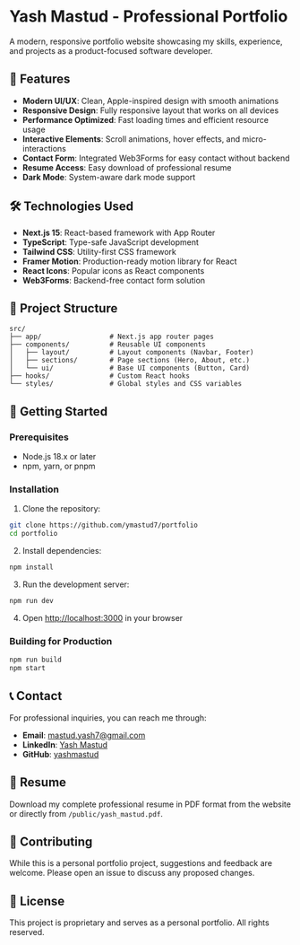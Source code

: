 # Yash Mastud - Professional Portfolio

A modern, responsive portfolio website showcasing my skills, experience, and projects as a product-focused software developer.

## 🚀 Features

- **Modern UI/UX**: Clean, Apple-inspired design with smooth animations
- **Responsive Design**: Fully responsive layout that works on all devices
- **Performance Optimized**: Fast loading times and efficient resource usage
- **Interactive Elements**: Scroll animations, hover effects, and micro-interactions
- **Contact Form**: Integrated Web3Forms for easy contact without backend
- **Resume Access**: Easy download of professional resume
- **Dark Mode**: System-aware dark mode support

## 🛠️ Technologies Used

- **Next.js 15**: React-based framework with App Router
- **TypeScript**: Type-safe JavaScript development
- **Tailwind CSS**: Utility-first CSS framework
- **Framer Motion**: Production-ready motion library for React
- **React Icons**: Popular icons as React components
- **Web3Forms**: Backend-free contact form solution

## 📁 Project Structure

```
src/
├── app/                 # Next.js app router pages
├── components/          # Reusable UI components
│   ├── layout/          # Layout components (Navbar, Footer)
│   ├── sections/        # Page sections (Hero, About, etc.)
│   └── ui/              # Base UI components (Button, Card)
├── hooks/               # Custom React hooks
└── styles/              # Global styles and CSS variables
```

## 🚀 Getting Started

### Prerequisites

- Node.js 18.x or later
- npm, yarn, or pnpm

### Installation

1. Clone the repository:
```bash
git clone https://github.com/ymastud7/portfolio
cd portfolio
```

2. Install dependencies:
```bash
npm install
```

3. Run the development server:
```bash
npm run dev
```

4. Open [http://localhost:3000](http://localhost:3000) in your browser

### Building for Production

```bash
npm run build
npm start
```

## 📞 Contact

For professional inquiries, you can reach me through:

- **Email**: [mastud.yash7@gmail.com](mailto:mastud.yash7@gmail.com)
- **LinkedIn**: [Yash Mastud](https://www.linkedin.com/in/yash-mastud-3355a3189/)
- **GitHub**: [yashmastud](https://github.com/yashmastud)

## 📄 Resume

Download my complete professional resume in PDF format from the website or directly from `/public/yash_mastud.pdf`.

## 🤝 Contributing

While this is a personal portfolio project, suggestions and feedback are welcome. Please open an issue to discuss any proposed changes.

## 📄 License

This project is proprietary and serves as a personal portfolio. All rights reserved.